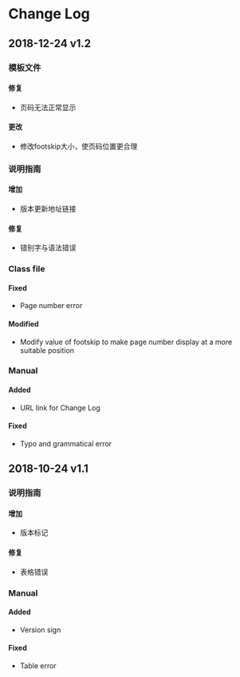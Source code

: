 # Change Log

## 2018-12-24 v1.2
### 模板文件
#### 修复
 - 页码无法正常显示
#### 更改
 - 修改footskip大小，使页码位置更合理
### 说明指南
#### 增加
 - 版本更新地址链接
#### 修复
 - 错别字与语法错误

### Class file
#### Fixed
 - Page number error
#### Modified
 - Modify value of footskip to make page number display at a more suitable position
### Manual
#### Added
 - URL link for Change Log
#### Fixed
 - Typo and grammatical error

## 2018-10-24 v1.1
### 说明指南
#### 增加
 - 版本标记
#### 修复
 - 表格错误

### Manual
#### Added
 - Version sign
#### Fixed
 - Table error

